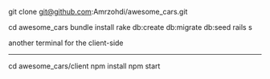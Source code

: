 git clone git@github.com:Amrzohdi/awesome_cars.git


cd awesome_cars
bundle install
rake db:create db:migrate db:seed
rails s


another terminal for the client-side
____________________________________
cd awesome_cars/client
npm install
npm start

